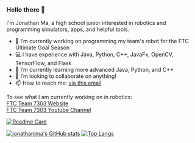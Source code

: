 ### Hello there 👋

I'm Jonathan Ma, a high school junior interested in robotics and programming simulators, apps, and helpful tools.

- 🔭 I’m currently working on programming my team's robot for the FTC Ultimate Goal Season
- 💻 I have experience with Java, Python, C++, JavaFx, OpenCV, TensorFlow, and Flask
- 🌱 I’m currently learning more advanced Java, Python, and C++
- 👯 I’m looking to collaborate on anything!
- 📫 How to reach me: [via this email](mailto:appdev.mirco@gmail.com)
<!--
- 💬 Ask me about ...
- ⚡ Fun fact: ...
-->

To see what I am currently working on in robotics:  
[FTC Team 7303 Website](http://roboavatars.com)  
[FTC Team 7303 Youtube Channel](https://youtube.com/roboavatars7303)  

[![Readme Card](https://github-readme-stats.vercel.app/api/pin/?username=roboavatars&repo=UltimateGoal)](https://github.com/roboavatars/ultimategoal)

[![jonathanjma's GitHub stats](https://github-readme-stats.vercel.app/api?username=jonathanjma&show_icons=true)](https://github.com/anuraghazra/github-readme-stats)
[![Top Langs](https://github-readme-stats.vercel.app/api/top-langs/?username=jonathanjma&layout=compact)](https://github.com/anuraghazra/github-readme-stats)
